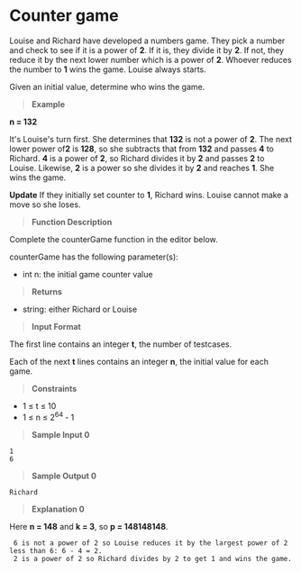 # Counter game

Louise and Richard have developed a numbers game. 
They pick a number and check to see if it is a power of **2**. 
If it is, they divide it by **2**. If not, they reduce it by the next 
lower number which is a power of **2**. Whoever reduces the number 
to **1** wins the game. Louise always starts.

Given an initial value, determine who wins the game.

> **Example**

**n = 132**

It's Louise's turn first. She determines that **132** is not a power of **2**. 
The next lower power of**2** is **128**, so she subtracts that from **132** and 
passes **4** to Richard. **4** is a power of **2**, so Richard divides 
it by **2** and passes **2** to Louise. Likewise, **2** is a power 
so she divides it by **2** and reaches **1**. She wins the game.

**Update** If they initially set counter to **1**, Richard wins. Louise cannot make a move so she loses.

>**Function Description**

Complete the counterGame function in the editor below.

counterGame has the following parameter(s):

- int n: the initial game counter value

>**Returns**

- string: either Richard or Louise

>**Input Format**

The first line contains an integer **t**, the number of testcases.

Each of the next **t** lines contains an integer **n**, the initial value for each game.

> **Constraints**

- 1 &le; t &le; 10
- 1 &le; n &le; 2<sup>64 </sup> - 1


> **Sample Input 0**
```
1
6
```

> **Sample Output 0**
```
Richard
```

> **Explanation 0**

Here **n = 148** and **k = 3**, so **p = 148148148**.

```
 6 is not a power of 2 so Louise reduces it by the largest power of 2 less than 6: 6 - 4 = 2.
 2 is a power of 2 so Richard divides by 2 to get 1 and wins the game.
```
